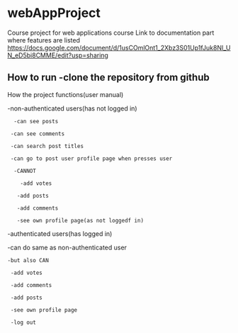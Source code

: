 # webAppProject
Course project for web applications course
Link to documentation part where features are listed
https://docs.google.com/document/d/1usCOmlOnt1_2Xbz3S01Up1fJuk8NI_UN_eD5bi8CMME/edit?usp=sharing


How to run
  -clone the repository from github
  -


How the project functions(user manual)
  
  -non-authenticated users(has not logged in)
  
      -can see posts
      
     -can see comments
     
     -can search post titles
     
     -can go to post user profile page when presses user
     
      -CANNOT
      
        -add votes
        
       -add posts
       
       -add comments
       
       -see own profile page(as not loggedf in)
       
  
  -authenticated users(has logged in)
   
   -can do same as non-authenticated user
    
    -but also CAN
     
     -add votes
     
     -add comments
     
     -add posts
     
     -see own profile page
     
     -log out





